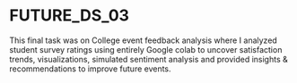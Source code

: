 # FUTURE_DS_03
This final task was on College event feedback analysis where I analyzed student survey ratings using entirely Google colab to uncover satisfaction trends, visualizations, simulated sentiment analysis and provided insights &amp; recommendations to improve future events.
